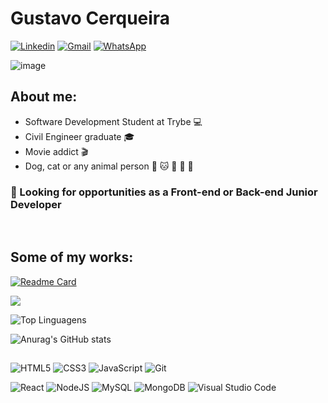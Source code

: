 # Gustavo Cerqueira

[![Linkedin](https://img.shields.io/badge/LinkedIn-blue?style=for-the-badge&logo=Linkedin)](https://www.linkedin.com/in/gmcerqueira/)
[![Gmail](https://img.shields.io/badge/Gmail-D14836?style=for-the-badge&logo=gmail&logoColor=white)](mailto:gmcerqueira93@gmail.com)
[![WhatsApp](https://img.shields.io/badge/WhatsApp-25D366?style=for-the-badge&logo=whatsapp&logoColor=white)](https://wa.me/5531999440644)

![image](https://media.giphy.com/media/BpS6k9mXoDiZa/giphy.gif)

## About me:


- Software Development Student at Trybe :computer:
- Civil Engineer graduate :mortar_board:
- Movie addict :clapper:
- Dog, cat or any animal person :dog: :cat: :rabbit: :pig: :unicorn:

 ### :mag_right: Looking for opportunities as a Front-end or Back-end Junior Developer 
</br>

## Some of my works:
[![Readme Card](https://github-readme-stats.vercel.app/api/pin/?username=gmcerqueira&repo=trivia-game-react-redux&theme=dark)](https://github.com/gmcerqueira/trivia-game-react-redux)

[![](https://img.shields.io/badge/GitHubPages-100000?style=for-the-badge&logo=github&logoColor=white)](https://gmcerqueira.github.io/trivia-game-react-redux/)


![Top Linguagens](https://github-readme-stats.vercel.app/api/top-langs/?username=gmcerqueira&langs_count=4)

![Anurag's GitHub stats](https://github-readme-stats.vercel.app/api?username=gmcerqueira&show_icons=true&theme=chartreuse-dark&hide=stars,issues)

## 
![HTML5](https://img.shields.io/badge/html5-%23E34F26.svg?style=for-the-badge&logo=html5&logoColor=white)
![CSS3](https://img.shields.io/badge/css3-%231572B6.svg?style=for-the-badge&logo=css3&logoColor=white)
![JavaScript](https://img.shields.io/badge/javascript-%23323330.svg?style=for-the-badge&logo=javascript&logoColor=%23F7DF1E)
![Git](https://img.shields.io/badge/git-%23F05033.svg?style=for-the-badge&logo=git&logoColor=white)

![React](https://img.shields.io/badge/react-%2320232a.svg?style=for-the-badge&logo=react&logoColor=%2361DAFB)
![NodeJS](https://img.shields.io/badge/node.js-6DA55F?style=for-the-badge&logo=node.js&logoColor=white)
![MySQL](https://img.shields.io/badge/mysql-%2300f.svg?style=for-the-badge&logo=mysql&logoColor=white)
![MongoDB](https://img.shields.io/badge/MongoDB-%234ea94b.svg?style=for-the-badge&logo=mongodb&logoColor=white)
![Visual Studio Code](https://img.shields.io/badge/Visual%20Studio%20Code-0078d7.svg?style=for-the-badge&logo=visual-studio-code&logoColor=white)
